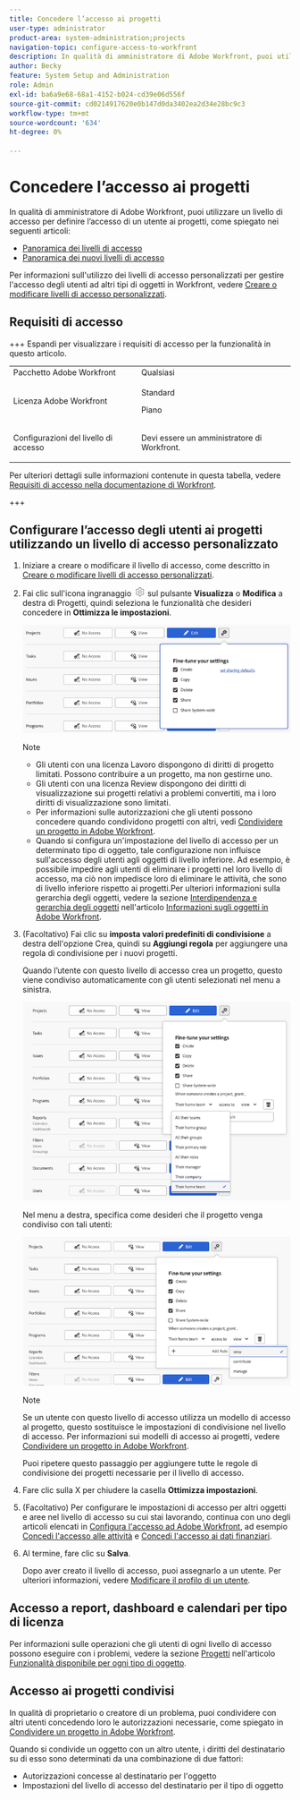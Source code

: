 ```yaml
---
title: Concedere l’accesso ai progetti
user-type: administrator
product-area: system-administration;projects
navigation-topic: configure-access-to-workfront
description: In qualità di amministratore di Adobe Workfront, puoi utilizzare un livello di accesso per definire l’accesso di un utente ai progetti in Workfront.
author: Becky
feature: System Setup and Administration
role: Admin
exl-id: ba6a9e68-68a1-4152-b024-cd39e06d556f
source-git-commit: cd0214917620e0b147d0da3402ea2d34e28bc9c3
workflow-type: tm+mt
source-wordcount: '634'
ht-degree: 0%

---
```


# Concedere l’accesso ai progetti

<!-- Audited: 12/2023 -->

In qualità di amministratore di Adobe Workfront, puoi utilizzare un livello di accesso per definire l’accesso di un utente ai progetti, come spiegato nei seguenti articoli:

* [Panoramica dei livelli di accesso](../../../administration-and-setup/add-users/access-levels-and-object-permissions/access-levels-overview.md)
* [Panoramica dei nuovi livelli di accesso](/help/quicksilver/administration-and-setup/add-users/how-access-levels-work/access-level-overview.md)

Per informazioni sull&#39;utilizzo dei livelli di accesso personalizzati per gestire l&#39;accesso degli utenti ad altri tipi di oggetti in Workfront, vedere [Creare o modificare livelli di accesso personalizzati](../../../administration-and-setup/add-users/configure-and-grant-access/create-modify-access-levels.md).

## Requisiti di accesso

+++ Espandi per visualizzare i requisiti di accesso per la funzionalità in questo articolo.

<table style="table-layout:auto"> 
 <col> 
 <col> 
 <tbody> 
  <tr> 
   <td role="rowheader">Pacchetto Adobe Workfront</td> 
   <td>Qualsiasi</td> 
  </tr> 
    <tr> 
   <td role="rowheader">Licenza Adobe Workfront</td> 
   <td> <p>Standard</p>
   <p>Piano</p>
</td> 
  </tr> 
  <tr> 
   <td role="rowheader">Configurazioni del livello di accesso</td> 
   <td> <p>Devi essere un amministratore di Workfront.</p> </td> 
  </tr> 
 </tbody> 
</table>

Per ulteriori dettagli sulle informazioni contenute in questa tabella, vedere [Requisiti di accesso nella documentazione di Workfront](/help/quicksilver/administration-and-setup/add-users/access-levels-and-object-permissions/access-level-requirements-in-documentation.md).

+++

## Configurare l’accesso degli utenti ai progetti utilizzando un livello di accesso personalizzato

1. Iniziare a creare o modificare il livello di accesso, come descritto in [Creare o modificare livelli di accesso personalizzati](../../../administration-and-setup/add-users/configure-and-grant-access/create-modify-access-levels.md).
1. Fai clic sull&#39;icona ingranaggio ![icona Impostazioni ingranaggio](assets/gear-icon-settings.png) sul pulsante **Visualizza** o **Modifica** a destra di Progetti, quindi seleziona le funzionalità che desideri concedere in **Ottimizza le impostazioni**.

   ![Ottimizzare le impostazioni per la copia dei progetti](assets/planner-fine-tune-your-settings-with-copy-projects.png)

   >[!NOTE]
   >
   >* Gli utenti con una licenza Lavoro dispongono di diritti di progetto limitati. Possono contribuire a un progetto, ma non gestirne uno.
   >* Gli utenti con una licenza Review dispongono dei diritti di visualizzazione sui progetti relativi a problemi convertiti, ma i loro diritti di visualizzazione sono limitati.
   >* Per informazioni sulle autorizzazioni che gli utenti possono concedere quando condividono progetti con altri, vedi [Condividere un progetto in Adobe Workfront](../../../workfront-basics/grant-and-request-access-to-objects/share-a-project.md).
   >* Quando si configura un&#39;impostazione del livello di accesso per un determinato tipo di oggetto, tale configurazione non influisce sull&#39;accesso degli utenti agli oggetti di livello inferiore. Ad esempio, è possibile impedire agli utenti di eliminare i progetti nel loro livello di accesso, ma ciò non impedisce loro di eliminare le attività, che sono di livello inferiore rispetto ai progetti.Per ulteriori informazioni sulla gerarchia degli oggetti, vedere la sezione [Interdipendenza e gerarchia degli oggetti](../../../workfront-basics/navigate-workfront/workfront-navigation/understand-objects.md#understanding-interdependency-and-hierarchy-of-objects) nell&#39;articolo [Informazioni sugli oggetti in Adobe Workfront](../../../workfront-basics/navigate-workfront/workfront-navigation/understand-objects.md).

1. (Facoltativo) Fai clic su **imposta valori predefiniti di condivisione** a destra dell&#39;opzione Crea, quindi su **Aggiungi regola** per aggiungere una regola di condivisione per i nuovi progetti.

   Quando l’utente con questo livello di accesso crea un progetto, questo viene condiviso automaticamente con gli utenti selezionati nel menu a sinistra.

   ![](assets/project-sharing-menu.png)

   Nel menu a destra, specifica come desideri che il progetto venga condiviso con tali utenti:

   ![](assets/project-sharing-right-menu.png)

   >[!NOTE]
   >
   >Se un utente con questo livello di accesso utilizza un modello di accesso al progetto, questo sostituisce le impostazioni di condivisione nel livello di accesso. Per informazioni sui modelli di accesso ai progetti, vedere [Condividere un progetto in Adobe Workfront](../../../workfront-basics/grant-and-request-access-to-objects/share-a-project.md).

   Puoi ripetere questo passaggio per aggiungere tutte le regole di condivisione dei progetti necessarie per il livello di accesso.

1. Fare clic sulla X per chiudere la casella **Ottimizza impostazioni**.
1. (Facoltativo) Per configurare le impostazioni di accesso per altri oggetti e aree nel livello di accesso su cui stai lavorando, continua con uno degli articoli elencati in [Configura l&#39;accesso ad Adobe Workfront](../../../administration-and-setup/add-users/configure-and-grant-access/configure-access.md), ad esempio [Concedi l&#39;accesso alle attività](../../../administration-and-setup/add-users/configure-and-grant-access/grant-access-tasks.md) e [Concedi l&#39;accesso ai dati finanziari](../../../administration-and-setup/add-users/configure-and-grant-access/grant-access-financial.md).
1. Al termine, fare clic su **Salva**.

   Dopo aver creato il livello di accesso, puoi assegnarlo a un utente. Per ulteriori informazioni, vedere [Modificare il profilo di un utente](../../../administration-and-setup/add-users/create-and-manage-users/edit-a-users-profile.md).

## Accesso a report, dashboard e calendari per tipo di licenza

Per informazioni sulle operazioni che gli utenti di ogni livello di accesso possono eseguire con i problemi, vedere la sezione [Progetti](../../../administration-and-setup/add-users/access-levels-and-object-permissions/functionality-available-for-each-object-type.md#projects) nell&#39;articolo [Funzionalità disponibile per ogni tipo di oggetto](../../../administration-and-setup/add-users/access-levels-and-object-permissions/functionality-available-for-each-object-type.md).

## Accesso ai progetti condivisi

In qualità di proprietario o creatore di un problema, puoi condividere con altri utenti concedendo loro le autorizzazioni necessarie, come spiegato in [Condividere un progetto in Adobe Workfront](../../../workfront-basics/grant-and-request-access-to-objects/share-a-project.md).

<!--
If you make changes here, make them also in the "Grant access to" articles where this snippet had to be converted to text:
* reports, dashboards, and calendars
* financial data
* issue
-->

Quando si condivide un oggetto con un altro utente, i diritti del destinatario su di esso sono determinati da una combinazione di due fattori:

* Autorizzazioni concesse al destinatario per l&#39;oggetto
* Impostazioni del livello di accesso del destinatario per il tipo di oggetto
